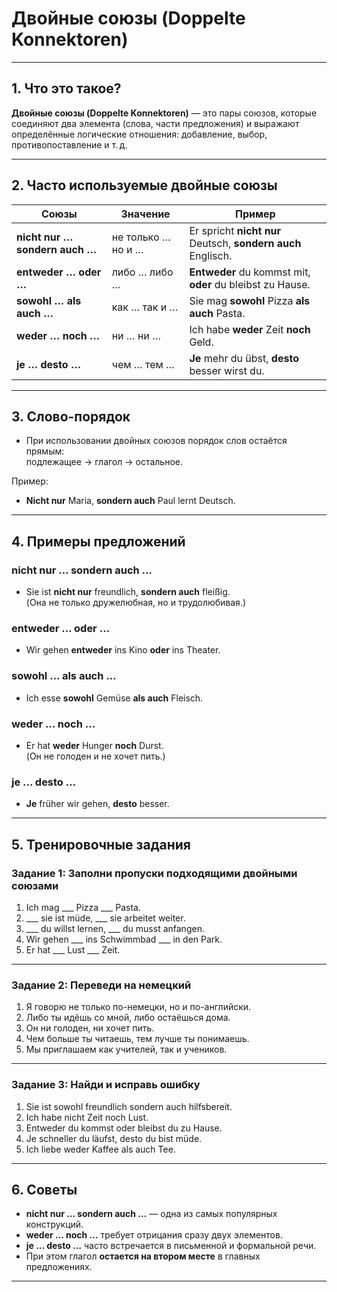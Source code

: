 # Двойные союзы (Doppelte Konnektoren)

---

## 1. Что это такое?

**Двойные союзы (Doppelte Konnektoren)** — это пары союзов, которые соединяют два элемента (слова, части предложения) и выражают определённые логические отношения: добавление, выбор, противопоставление и т. д.

---

## 2. Часто используемые двойные союзы

| Союзы                     | Значение                         | Пример                                          |
|---------------------------|----------------------------------|-------------------------------------------------|
| **nicht nur … sondern auch …** | не только … но и …            | Er spricht **nicht nur** Deutsch, **sondern auch** Englisch. |
| **entweder … oder …**     | либо … либо …                   | **Entweder** du kommst mit, **oder** du bleibst zu Hause. |
| **sowohl … als auch …**   | как … так и …                   | Sie mag **sowohl** Pizza **als auch** Pasta.   |
| **weder … noch …**        | ни … ни …                       | Ich habe **weder** Zeit **noch** Geld.         |
| **je … desto …**          | чем … тем …                     | **Je** mehr du übst, **desto** besser wirst du. |

---

## 3. Слово-порядок

- При использовании двойных союзов порядок слов остаётся прямым:  
  подлежащее → глагол → остальное.

Пример:  
- **Nicht nur** Maria, **sondern auch** Paul lernt Deutsch.

---

## 4. Примеры предложений

### nicht nur … sondern auch …
- Sie ist **nicht nur** freundlich, **sondern auch** fleißig.  
(Она не только дружелюбная, но и трудолюбивая.)

### entweder … oder …
- Wir gehen **entweder** ins Kino **oder** ins Theater.

### sowohl … als auch …
- Ich esse **sowohl** Gemüse **als auch** Fleisch.

### weder … noch …
- Er hat **weder** Hunger **noch** Durst.  
(Он не голоден и не хочет пить.)

### je … desto …
- **Je** früher wir gehen, **desto** besser.

---

## 5. Тренировочные задания

### Задание 1: Заполни пропуски подходящими двойными союзами

1. Ich mag \_\_\_ Pizza \_\_\_ Pasta.  
2. \_\_\_ sie ist müde, \_\_\_ sie arbeitet weiter.  
3. \_\_\_ du willst lernen, \_\_\_ du musst anfangen.  
4. Wir gehen \_\_\_ ins Schwimmbad \_\_\_ in den Park.  
5. Er hat \_\_\_ Lust \_\_\_ Zeit.

---

### Задание 2: Переведи на немецкий

1. Я говорю не только по-немецки, но и по-английски.  
2. Либо ты идёшь со мной, либо остаёшься дома.  
3. Он ни голоден, ни хочет пить.  
4. Чем больше ты читаешь, тем лучше ты понимаешь.  
5. Мы приглашаем как учителей, так и учеников.

---

### Задание 3: Найди и исправь ошибку

1. Sie ist sowohl freundlich sondern auch hilfsbereit.  
2. Ich habe nicht Zeit noch Lust.  
3. Entweder du kommst oder bleibst du zu Hause.  
4. Je schneller du läufst, desto du bist müde.  
5. Ich liebe weder Kaffee als auch Tee.

---

## 6. Советы

- **nicht nur … sondern auch …** — одна из самых популярных конструкций.  
- **weder … noch …** требует отрицания сразу двух элементов.  
- **je … desto …** часто встречается в письменной и формальной речи.  
- При этом глагол **остается на втором месте** в главных предложениях.

---

